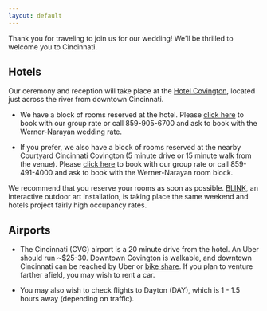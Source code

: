 ```yaml
---
layout: default
---
```

Thank you for traveling to join us for our wedding! We’ll be thrilled to welcome you to Cincinnati.

## Hotels

Our ceremony and reception will take place at the [Hotel Covington](https://goo.gl/maps/1QZaNprSPTn), located just across the river from downtown Cincinnati.

* We have a block of rooms reserved at the hotel. Please [click here](https://res.windsurfercrs.com/ibe/details.aspx?propertyid=14389&nights=1&checkin=10/11/2019&group=1019WNWED) to book with our group rate or call 859-905-6700 and ask to book with the Werner-Narayan wedding rate.

* If you prefer, we also have a block of rooms reserved at the nearby Courtyard Cincinnati Covington (5 minute drive or 15 minute walk from the venue). Please [click here](https://www.marriott.com/event-reservations/reservation-link.mi?id=1546965646034&key=GRP&app=resvlink) to book with our group rate or call 859-491-4000 and ask to book with the Werner-Narayan room block.

We recommend that you reserve your rooms as soon as possible. [BLINK](https://www.blinkcincinnati.com/about/), an interactive outdoor art installation, is taking place the same weekend and hotels project fairly high occupancy rates.

## Airports

* The Cincinnati (CVG) airport is a 20 minute drive from the hotel. An Uber should run ~$25-30. Downtown Covington is walkable, and downtown Cincinnati can be reached by Uber or [bike share](https://www.cincyredbike.org/). If you plan to venture farther afield, you may wish to rent a car.

* You may also wish to check flights to Dayton (DAY), which is 1 - 1.5 hours away (depending on traffic).
